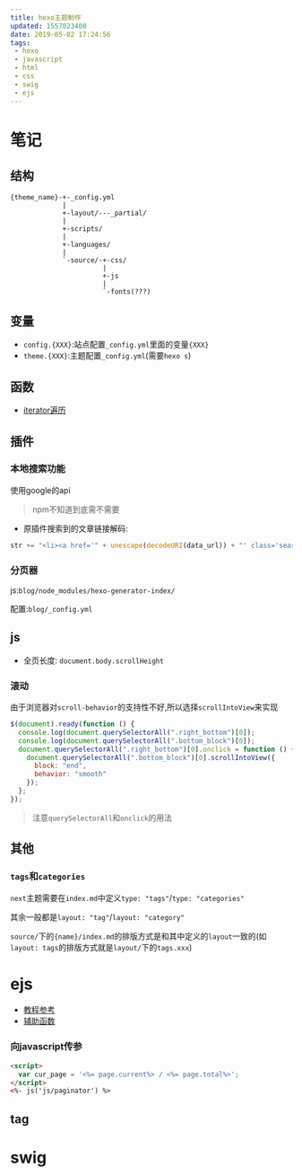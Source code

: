 ```yaml
---
title: hexo主题制作
updated: 1557023408
date: 2019-05-02 17:24:56
tags:
 - hexo
 - javascript
 - html
 - css
 - swig
 - ejs
---
```


# 笔记

## 结构

```
{theme_name}-+-_config.yml
             |
             +-layout/---_partial/
             |
             +-scripts/
             |
             +-languages/
             |
             `-source/-+-css/
                       |
                       +-js
                       |
                       `-fonts(???)
```

## 变量

- `config.{XXX}`:站点配置`_config.yml`里面的变量`{XXX}`
- `theme.{XXX}`:主题配置`_config.yml`(需要`hexo s`)

## 函数

- [iterator遍历](https://www.jb51.net/article/70106.htm)

## 插件

### 本地搜索功能

使用google的api

> npm不知道到底需不需要

- 原插件搜索到的文章链接解码:

```javascript
str += "<li><a href='" + unescape(decodeURI(data_url)) + "' class='search-result-title'>" + data_title + "</a>";
```

### 分页器

js:`blog/node_modules/hexo-generator-index/`

配置:`blog/_config.yml`

## js

- 全页长度: `document.body.scrollHeight`

### 滚动

由于浏览器对`scroll-behavior`的支持性不好,所以选择`scrollIntoView`来实现

```javascript
$(document).ready(function () {
  console.log(document.querySelectorAll(".right_bottom")[0]);
  console.log(document.querySelectorAll(".bottom_block")[0]);
  document.querySelectorAll(".right_bottom")[0].onclick = function () {
    document.querySelectorAll(".bottom_block")[0].scrollIntoView({
      block: "end",
      behavior: "smooth"
    });
  };
});
```

> 注意`querySelectorAll`和`onclick`的用法

## 其他

### `tags`和`categories`

`next`主题需要在`index.md`中定义`type: "tags"`/`type: "categories"`

其余一般都是`layout: "tag"`/`layout: "category"`

`source/`下的`{name}/index.md`的排版方式是和其中定义的`layout`一致的(如`layout: tags`的排版方式就是`layout/`下的`tags.xxx`)

# ejs

- [教程参考](https://segmentfault.com/a/1190000008040387)
- [辅助函数](https://www.jianshu.com/p/81ea81d291fd)

### 向javascript传参

```html
<script>
  var cur_page = '<%= page.current%> / <%= page.total%>';
</script>
<%- js('js/paginator') %>
```

## tag

# swig
